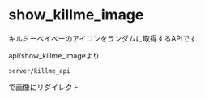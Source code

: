 # show_killme_image
キルミーベイベーのアイコンをランダムに取得するAPIです


api/show_killme_imageより

```
server/killme_api
```

で画像にリダイレクト
